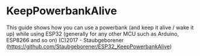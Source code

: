 # KeepPowerbankAlive

 This guide shows how you can use a powerbank (and keep it alive / wake it up) while using ESP32 (generally for any other MCU such as Arduino, ESP8266 and so on) 
 (C)2017 - Staubgeborener (https://github.com/Staubgeborener/ESP32_KeepPowerbankAlive)